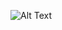 ![Alt Text]([https://images.app.goo.gl/ZaP1A1hZ2qAxYp3o7](https://t4.ftcdn.net/jpg/07/21/98/15/360_F_721981527_VKoWrnhRpbFWAPdTCVy97Q5MYSAi4wML.jpg))


